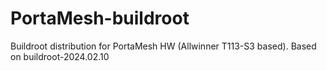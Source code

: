 # PortaMesh-buildroot
Buildroot distribution for PortaMesh HW (Allwinner T113-S3 based). Based on buildroot-2024.02.10
